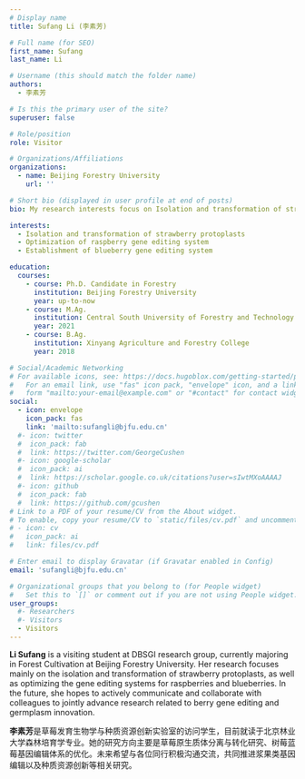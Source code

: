 ```yaml
---
# Display name
title: Sufang Li (李素芳)

# Full name (for SEO)
first_name: Sufang
last_name: Li

# Username (this should match the folder name)
authors:
  - 李素芳

# Is this the primary user of the site?
superuser: false

# Role/position
role: Visitor

# Organizations/Affiliations
organizations:
  - name: Beijing Forestry University
    url: ''

# Short bio (displayed in user profile at end of posts)
bio: My research interests focus on Isolation and transformation of strawberry protoplasts, Optimization of raspberry gene editing system and Establishment of blueberry gene editing system.

interests:
  - Isolation and transformation of strawberry protoplasts
  - Optimization of raspberry gene editing system
  - Establishment of blueberry gene editing system

education:
  courses:
    - course: Ph.D. Candidate in Forestry
      institution: Beijing Forestry University
      year: up-to-now
    - course: M.Ag.
      institution: Central South University of Forestry and Technology
      year: 2021
    - course: B.Ag.
      institution: Xinyang Agriculture and Forestry College
      year: 2018

# Social/Academic Networking
# For available icons, see: https://docs.hugoblox.com/getting-started/page-builder/#icons
#   For an email link, use "fas" icon pack, "envelope" icon, and a link in the
#   form "mailto:your-email@example.com" or "#contact" for contact widget.
social:
  - icon: envelope
    icon_pack: fas
    link: 'mailto:sufangli@bjfu.edu.cn'
  #- icon: twitter
  #  icon_pack: fab
  #  link: https://twitter.com/GeorgeCushen
  #- icon: google-scholar
  #  icon_pack: ai
  #  link: https://scholar.google.co.uk/citations?user=sIwtMXoAAAAJ
  #- icon: github
  #  icon_pack: fab
  #  link: https://github.com/gcushen
# Link to a PDF of your resume/CV from the About widget.
# To enable, copy your resume/CV to `static/files/cv.pdf` and uncomment the lines below.
# - icon: cv
#   icon_pack: ai
#   link: files/cv.pdf

# Enter email to display Gravatar (if Gravatar enabled in Config)
email: 'sufangli@bjfu.edu.cn'

# Organizational groups that you belong to (for People widget)
#   Set this to `[]` or comment out if you are not using People widget.
user_groups:
  #- Researchers
  #- Visitors
  - Visitors
---
```


**Li Sufang** is a visiting student at DBSGI research group, currently majoring in Forest Cultivation at Beijing Forestry University. Her research focuses mainly on the isolation and transformation of strawberry protoplasts, as well as optimizing the gene editing systems for raspberries and blueberries. In the future, she hopes to actively communicate and collaborate with colleagues to jointly advance research related to berry gene editing and germplasm innovation.

**李素芳**是草莓发育生物学与种质资源创新实验室的访问学生，目前就读于北京林业大学森林培育学专业。她的研究方向主要是草莓原生质体分离与转化研究、树莓蓝莓基因编辑体系的优化。未来希望与各位同行积极沟通交流，共同推进浆果类基因编辑以及种质资源创新等相关研究。